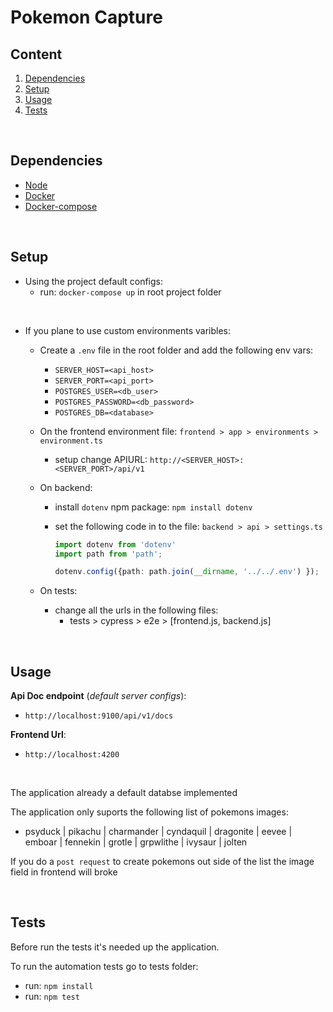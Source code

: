 # Pokemon Capture 

## Content

1. [Dependencies](#dependencies)
2. [Setup](#setup)
3. [Usage](#usage)
4. [Tests](#tests)

<br/>

## Dependencies

- [Node](https://nodejs.org/en/)
- [Docker](https://docs.docker.com/reference/)
- [Docker-compose](https://docs.docker.com/compose/)

<br/>

## Setup

- Using the project default configs:
    - run: `docker-compose up` in root project folder

<br/>

- If you plane to use custom environments varibles:
    - Create a `.env` file in the root folder and add the following env vars:
        - `SERVER_HOST=<api_host>`
        - `SERVER_PORT=<api_port>`
        - `POSTGRES_USER=<db_user>`
        - `POSTGRES_PASSWORD=<db_password>`
        - `POSTGRES_DB=<database>`
    - On the frontend environment file: `frontend > app > environments > environment.ts` 
        - setup change APIURL: `http://<SERVER_HOST>:<SERVER_PORT>/api/v1` 
    - On backend:
        - install `dotenv` npm package: `npm install dotenv`
        - set the following code in to the file: `backend > api > settings.ts`

            ```typescript
            import dotenv from 'dotenv'
            import path from 'path';

            dotenv.config({path: path.join(__dirname, '../../.env') });
            ```

    - On tests:
        - change all the urls in the following files:
            - tests > cypress > e2e > [frontend.js, backend.js]

<br/>

## Usage

**Api Doc endpoint** (_default server configs_): 
- `http://localhost:9100/api/v1/docs`

**Frontend Url**: 
- `http://localhost:4200`

<br/>

The application already a default databse implemented

The application only suports the following list of pokemons images:

- psyduck | pikachu | charmander | cyndaquil | dragonite | eevee | emboar | fennekin | grotle | grpwlithe | ivysaur | jolten

If you do a `post request` to create pokemons out side of the list the image field in frontend will broke 



<br/>

## Tests

Before run the tests it's needed up the application.

To run the automation tests go to tests folder:

- run: `npm install`
- run: `npm test`



